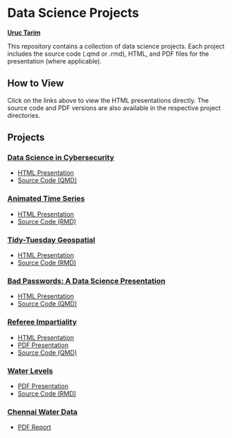 # Data Science Projects

**[Uruc Tarim](https://github.com/uruc)**

This repository contains a collection of data science projects. Each project includes the source code (.qmd or .rmd), HTML, and PDF files for the presentation (where applicable).

## How to View

Click on the links above to view the HTML presentations directly. The source code and PDF versions are also available in the respective project directories.

## Projects

### [Data Science in Cybersecurity](https://github.com/uruc/Data-Science-Projects/tree/main/Data%20Science-Cybersecurity)

- [HTML Presentation](https://uruc.github.io/Data-Science-Projects/Data%20Science-Cybersecurity/DSCC.html)
- [Source Code (QMD)](https://github.com/uruc/Data-Science-Projects/blob/main/Data%20Science-Cybersecurity/DSCC.qmd)

### [Animated Time Series](https://github.com/uruc/Data-Science-Projects/tree/main/Animated%20Time%20Series)
- [HTML Presentation](https://uruc.github.io/Data-Science-Projects/Animated%20Time%20Series/Multiple-Approaches.html)
- [Source Code (RMD)](https://github.com/uruc/Data-Science-Projects/blob/main/Animated%20Time%20Series/Multiple-Approaches.Rmd)

### [Tidy-Tuesday Geospatial](https://github.com/uruc/Data-Science-Projects/tree/main/Tidy-Tuesday%20Geospatial)
- [HTML Presentation](https://uruc.github.io/Data-Science-Projects/Tidy-Tuesday%20Geospatial/Tidy-Tuesday-Geo.html)
- [Source Code (RMD)](https://github.com/uruc/Data-Science-Projects/blob/main/Tidy-Tuesday%20Geospatial/Tidy-Tuesday-Geo.Rmd)

### [Bad Passwords: A Data Science Presentation](https://github.com/uruc/Data-Science-Projects/tree/main/Bad%20Passwords)

- [HTML Presentation](https://uruc.github.io/Data-Science-Projects/Bad%20Passwords/ixt87.html#/title-slide)
- [Source Code (QMD)](https://github.com/uruc/Data-Science-Projects/blob/main/Bad%20Passwords/ixt87.qmd)

### [Referee Impartiality](https://github.com/uruc/Data-Science-Projects/tree/main/Referee%20Impartiality)

- [HTML Presentation](https://uruc.github.io/Data-Science-Projects/Referee%20Impartiality/2308f-454-GradPres-3-ixt87-present.html)
- [PDF Presentation](https://github.com/uruc/Data-Science-Projects/blob/main/Referee%20Impartiality/2308f-454-GradPres-3-ixt87-present.pdf)
- [Source Code (QMD)](https://github.com/uruc/Data-Science-Projects/blob/main/Referee%20Impartiality/2308f-454-GradPres-3-ixt87-present.qmd)

### [Water Levels](https://github.com/uruc/Data-Science-Projects/tree/main/Water%20Levels)

- [PDF Presentation](https://uruc.github.io/Data-Science-Projects/Water%20Levels/Proportions-ixt87.pdf)
- [Source Code (RMD)](https://github.com/uruc/Data-Science-Projects/blob/main/Water%20Levels/Proportions-ixt87.Rmd)

### [Chennai Water Data](https://github.com/uruc/Data-Science-Projects/tree/main/Water%20Levels)

- [PDF Report](https://uruc.github.io/Data-Science-Projects/Water%20Levels/Chennai-Water-Data.pdf)




